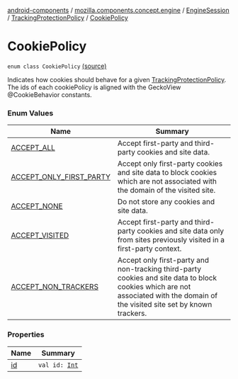 [android-components](../../../../index.md) / [mozilla.components.concept.engine](../../../index.md) / [EngineSession](../../index.md) / [TrackingProtectionPolicy](../index.md) / [CookiePolicy](./index.md)

# CookiePolicy

`enum class CookiePolicy` [(source)](https://github.com/mozilla-mobile/android-components/blob/master/components/concept/engine/src/main/java/mozilla/components/concept/engine/EngineSession.kt#L160)

Indicates how cookies should behave for a given [TrackingProtectionPolicy](../index.md).
The ids of each cookiePolicy is aligned with the GeckoView @CookieBehavior constants.

### Enum Values

| Name | Summary |
|---|---|
| [ACCEPT_ALL](-a-c-c-e-p-t_-a-l-l.md) | Accept first-party and third-party cookies and site data. |
| [ACCEPT_ONLY_FIRST_PARTY](-a-c-c-e-p-t_-o-n-l-y_-f-i-r-s-t_-p-a-r-t-y.md) | Accept only first-party cookies and site data to block cookies which are not associated with the domain of the visited site. |
| [ACCEPT_NONE](-a-c-c-e-p-t_-n-o-n-e.md) | Do not store any cookies and site data. |
| [ACCEPT_VISITED](-a-c-c-e-p-t_-v-i-s-i-t-e-d.md) | Accept first-party and third-party cookies and site data only from sites previously visited in a first-party context. |
| [ACCEPT_NON_TRACKERS](-a-c-c-e-p-t_-n-o-n_-t-r-a-c-k-e-r-s.md) | Accept only first-party and non-tracking third-party cookies and site data to block cookies which are not associated with the domain of the visited site set by known trackers. |

### Properties

| Name | Summary |
|---|---|
| [id](id.md) | `val id: `[`Int`](https://kotlinlang.org/api/latest/jvm/stdlib/kotlin/-int/index.html) |
